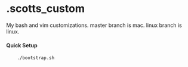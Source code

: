 .scotts_custom
==============

My bash and vim customizations.
master branch is mac.
linux branch is linux.

#### Quick Setup

```bash
    ./bootstrap.sh
```

